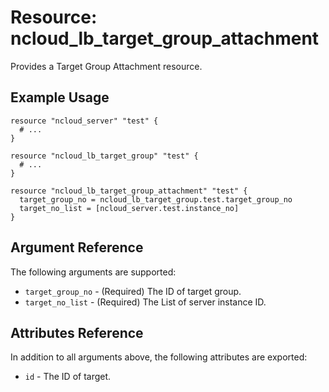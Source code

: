 # Resource: ncloud_lb_target_group_attachment

Provides a Target Group Attachment resource.

## Example Usage
```hcl
resource "ncloud_server" "test" {
  # ...
}

resource "ncloud_lb_target_group" "test" {
  # ...
}

resource "ncloud_lb_target_group_attachment" "test" {
  target_group_no = ncloud_lb_target_group.test.target_group_no
  target_no_list = [ncloud_server.test.instance_no]
}
```

## Argument Reference

The following arguments are supported:

* `target_group_no` - (Required) The ID of target group.
* `target_no_list` - (Required) The List of server instance ID.

## Attributes Reference

In addition to all arguments above, the following attributes are exported:

* `id` - The ID of target.